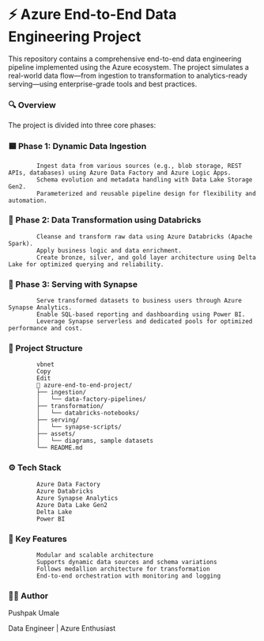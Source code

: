 # ⚡ Azure End-to-End Data Engineering Project 

This repository contains a comprehensive end-to-end data engineering pipeline implemented using the Azure ecosystem. The project simulates a real-world data flow—from ingestion to transformation to analytics-ready serving—using enterprise-grade tools and best practices.

### 🔍 Overview

The project is divided into three core phases:

### 🟦 Phase 1: Dynamic Data Ingestion

            Ingest data from various sources (e.g., blob storage, REST APIs, databases) using Azure Data Factory and Azure Logic Apps.
            Schema evolution and metadata handling with Data Lake Storage Gen2.
            Parameterized and reusable pipeline design for flexibility and automation.

### 🔧 Phase 2: Data Transformation using Databricks

            Cleanse and transform raw data using Azure Databricks (Apache Spark).
            Apply business logic and data enrichment.
            Create bronze, silver, and gold layer architecture using Delta Lake for optimized querying and reliability.

### 🔷 Phase 3: Serving with Synapse

            Serve transformed datasets to business users through Azure Synapse Analytics.
            Enable SQL-based reporting and dashboarding using Power BI.
            Leverage Synapse serverless and dedicated pools for optimized performance and cost.

### 📂 Project Structure

            vbnet
            Copy
            Edit
            📁 azure-end-to-end-project/
            ├── ingestion/
            │   └── data-factory-pipelines/
            ├── transformation/
            │   └── databricks-notebooks/
            ├── serving/
            │   └── synapse-scripts/
            ├── assets/
            │   └── diagrams, sample datasets
            └── README.md

### ⚙️ Tech Stack

            Azure Data Factory
            Azure Databricks
            Azure Synapse Analytics
            Azure Data Lake Gen2
            Delta Lake
            Power BI

### 🎯 Key Features

            Modular and scalable architecture
            Supports dynamic data sources and schema variations
            Follows medallion architecture for transformation
            End-to-end orchestration with monitoring and logging



### 🧑‍💻 Author

Pushpak Umale

Data Engineer | Azure Enthusiast


